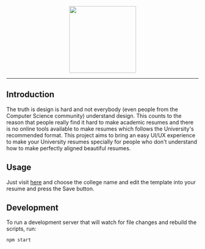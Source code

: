 <p align="center"><img src="https://user-images.githubusercontent.com/30543444/92985805-b4fd5700-f4d3-11ea-9ee8-948f71a4978c.png" align="center" width="175"></p>
<hr>

## Introduction
The truth is design is hard and not everybody (even people from the Computer Science community) understand design. This counts to the reason that people really find it hard to make academic resumes and there is no online tools available to make resumes which follows the University's recommended format. This project aims to bring an easy UI/UX experience to make your University resumes specially for people who don't understand how to make perfectly aligned beautiful resumes.

## Usage
Just visit  [here](https://acaresume.github.io/acaresume/)
and choose the college name and edit the template into your resume and press the Save button.

## Development

To run a development server that will watch for file changes and rebuild the scripts, run:

```
npm start
```
